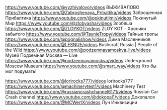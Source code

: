 https://www.youtube.com/@vyzhivalovo/videos ВЫЖИВАЛОВО
https://www.youtube.com/@Zabroshenaya_Pribaltika/videos Заброшенная Прибалтика
https://www.youtube.com/@pokinutijmir/videos Покинутый Мир
https://www.youtube.com/@zlobyasha/videos Злобяша
https://www.youtube.com/@ZLOYKOT/videos ZLOY KOT - Хроники забытого
https://www.youtube.com/@TaynieTropy/videos Тайные тропы
https://www.youtube.com/@pognalishow/videos Дима Масленников
https://www.youtube.com/@LESNUE/videos Bushcraft Russia | People of the Wild
https://www.youtube.com/@podzemnayamoskva_live/videos Музей Подземная Москва — Live
https://www.youtube.com/@podzemnayamoskva/videos Underground Moscow Museum
https://www.youtube.com/@smart_way/videos Кто бы мог подумать!

https://www.youtube.com/@lorirocks777/videos lorirocks777
https://www.youtube.com/@machinerytest1/videos Machinery Test
https://www.youtube.com/@russiancrashchannel6171/videos Russian Car Crash channel
https://www.youtube.com/@dokopal1/videos Докопался
https://www.youtube.com/@MCWertX/videos Луч Инквизиции
